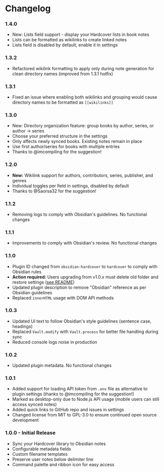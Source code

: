 # Changelog

### 1.4.0

- New: Lists field support - display your Hardcover lists in book notes
- Lists can be formatted as wikilinks to create linked notes
- Lists field is disabled by default, enable it in settings

### 1.3.2

- Refactored wikilink formatting to apply only during note generation for clean directory names (improved from 1.3.1 hotfix)

### 1.3.1

- Fixed an issue where enabling both wikilinks and grouping would cause directory names to be formatted as `[[wikilinks]]`

### 1.3.0

- New: Directory organization feature: group books by author, series, or author → series
- Choose your preferred structure in the settings
- Only affects newly synced books. Existing notes remain in place
- Use first author/series for books with multiple entries
- Thanks to @imcompiling for the suggestion!

### 1.2.0

- **New:** Wikilink support for authors, contributors, series, publisher, and genres
- Individual toggles per field in settings, disabled by default
- Thanks to @Saorsa32 for the suggestion!

### 1.1.2

- Removing logs to comply with Obsidian's guidelines. No functional changes

### 1.1.1

- Improvements to comply with Obsidian's review. No functional changes

### 1.1.0

- Plugin ID changed from `obsidian-hardcover` to `hardcover` to comply with Obsidian rules
- **Action required:** Users upgrading from v1.0.x must delete old folder and restore settings ([see README](README.md#updating-from-versions-before-110))
- Updated plugin description to remove "Obsidian" reference as per Obsidian guidelines
- Replaced `innerHTML` usage with DOM API methods

### 1.0.3

- Updated UI text to follow Obsidian's style guidelines (sentence case, headings)
- Replaced `Vault.modify` with `Vault.process` for better file handling during sync
- Reduced console logs noise in production

### 1.0.2

- Updated plugin metadata. No functional changes

### 1.0.1

- Added support for loading API token from `.env` file as alternative to plugin settings (thanks to @imcompiling for the suggestion!)
- Marked as desktop-only due to Node.js API usage (mobile users can still access synced notes)
- Added quick links to GitHub repo and issues in settings
- Changed license from MIT to GPL-3.0 to ensure continued open source development

### 1.0.0 - Initial Release

- Sync your Hardcover library to Obsidian notes
- Configurable metadata fields
- Custom filename templates
- Preserve user notes below delimiter line
- Command palette and ribbon icon for easy access
